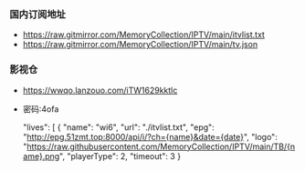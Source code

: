 ### 国内订阅地址

- https://raw.gitmirror.com/MemoryCollection/IPTV/main/itvlist.txt
- https://raw.gitmirror.com/MemoryCollection/IPTV/main/tv.json

### 影视仓

- https://wwqo.lanzouo.com/iTW1629kktlc
- 密码:4ofa


    "lives": [
          {
            "name": "wi6",
            "url": "./itvlist.txt",
            "epg": "http://epg.51zmt.top:8000/api/i/?ch={name}&date={date}",
            "logo": "https://raw.githubusercontent.com/MemoryCollection/IPTV/main/TB/{name}.png",
            "playerType": 2,
            "timeout": 3
        }
